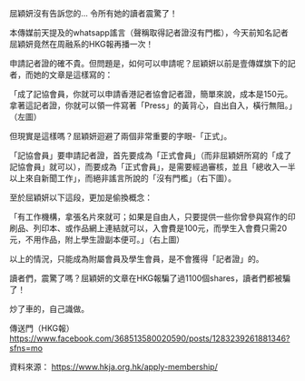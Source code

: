屈穎妍沒有告訴您的...
令所有她的讀者震驚了！

本傳媒前天提及的whatsapp謠言（聲稱取得記者證沒有門檻），今天前知名記者屈穎妍竟然在周融系的HKG報再播一次！

申請記者證的確不貴。但問題是，如何可以申請呢？屈穎妍以前是壹傳媒旗下的記者，而她的文章是這樣寫的：

「成了記協會員，你就可以申請香港記者協會記者證，簡單來說，成本是150元。拿著這記者證，你就可以領一件寫著「Press」的黃背心，自出自入，橫行無阻。」（左圖）

但現實是這樣嗎？屈穎妍迴避了兩個非常重要的字眼-「正式」。

「記協會員」要申請記者證，首先要成為「正式會員」（而非屈穎妍所寫的「成了記協會員」就可以），而要成為「正式會員」，是需要經過審核，並且「總收入一半以上來自新聞工作」，而絕非謠言所說的「沒有門檻」（右下圖）。

至於屈穎妍以下這段，更加是偷換概念：

「有工作機構，拿張名片來就可；如果是自由人，只要提供一些你曾參與寫作的印刷品、列印本、或作品網上連結就可以，入會費是100元，而學生入會費只需20元，不用作品，附上學生證副本便可。」（右上圖）

以上的情況，只能成為附屬會員及學生會員，是不會獲得「記者證」的。

讀者們，震驚了嗎？屈穎妍的文章在HKG報騙了過1100個shares，讀者們都被騙了！

炒了車的，自己識做。

傳送門（HKG報）
https://www.facebook.com/368513580020590/posts/1283239261881346?sfns=mo

資料來源：
https://www.hkja.org.hk/apply-membership/